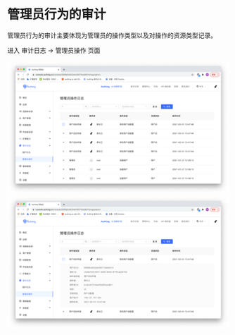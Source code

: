 # 管理员行为的审计

<LastUpdated/>

管理员行为的审计主要体现为管理员的操作类型以及对操作的资源类型记录。

进入 审计日志 -> 管理员操作 页面

![](./images/audit-administor-1.png)
![](./images/audit-administor-2.png)
